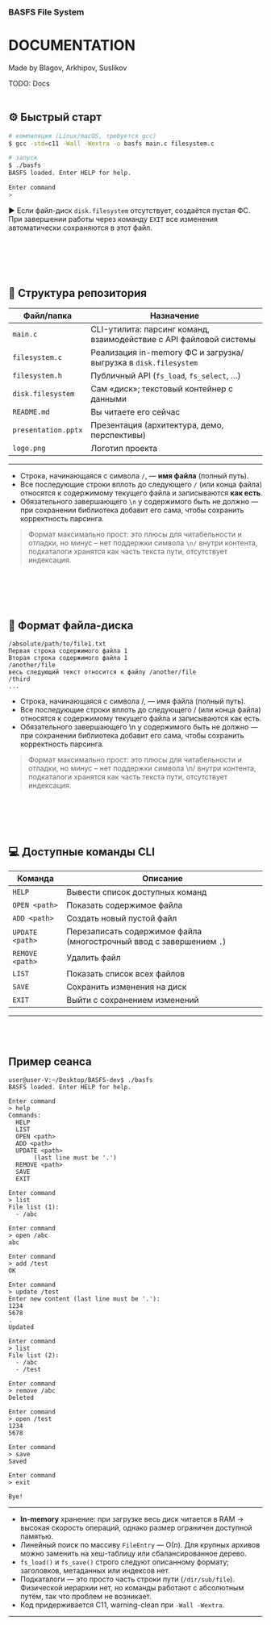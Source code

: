 ### BASFS File System

# DOCUMENTATION

Made by Blagov, Arkhipov, Suslikov

TODO: Docs
<br><br>

## ⚙️ Быстрый старт

```bash
# компиляция (Linux/macOS, требуется gcc)
$ gcc -std=c11 -Wall -Wextra -o basfs main.c filesystem.c

# запуск
$ ./basfs
BASFS loaded. Enter HELP for help.

Enter command
> 
```

▶️ Если файл-диск `disk.filesystem` отсутствует, создаётся пустая ФС.
При завершении работы через команду `EXIT` все изменения автоматически
сохраняются в этот файл.

<br><br>
---
## 📂 Структура репозитория

| Файл/папка         | Назначение                                                        |
|--------------------|-------------------------------------------------------------------|
| `main.c`           | CLI-утилита: парсинг команд, взаимодействие с API файловой системы|
| `filesystem.c`     | Реализация in-memory ФС и загрузка/выгрузка в `disk.filesystem`   |
| `filesystem.h`     | Публичный API (`fs_load`, `fs_select`, …)                         |
| `disk.filesystem`  | Сам «диск»; текстовый контейнер с данными                        |
| `README.md`        | Вы читаете его сейчас                                            |
| `presentation.pptx`| Презентация (архитектура, демо, перспективы)                     |
| `logo.png`         | Логотип проекта                                                  |

---
* Строка, начинающаяся с символа `/`, — **имя файла** (полный путь).
* Все последующие строки вплоть до следующего `/` (или конца файла)
  относятся к содержимому текущего файла и записываются **как есть**.
* Обязательного завершающего `\n` у содержимого быть не должно — при
  сохранении библиотека добавит его сама, чтобы сохранить корректность парсинга.

> Формат максимально прост: это плюсы для читабельности и отладки, но минус –
> нет поддержки символа `\n/` внутри контента, подкаталоги хранятся как часть
> текста пути, отсутствует индексация.

<br><br>
---
## 📝 Формат файла-диска
```
/absolute/path/to/file1.txt
Первая строка содержимого файла 1
Вторая строка содержимого файла 1
/another/file
весь следующий текст относится к файлу /another/file
/third
...
```
* Строка, начинающаяся с символа /, — имя файла (полный путь).
* Все последующие строки вплоть до следующего / (или конца файла)
  относятся к содержимому текущего файла и записываются как есть.
* Обязательного завершающего \n у содержимого быть не должно — при
  сохранении библиотека добавит его сама, чтобы сохранить корректность парсинга.

> Формат максимально прост: это плюсы для читабельности и отладки, но минус –
> нет поддержки символа \n/ внутри контента, подкаталоги хранятся как часть
> текста пути, отсутствует индексация.

<br><br>
---
## 💻 Доступные команды CLI
| Команда | Описание 
|---------|----------
| `HELP` | Вывести список доступных команд 
| `OPEN <path>` | Показать содержимое файла 
| `ADD <path>` | Создать новый пустой файл 
| `UPDATE <path>` | Перезаписать содержимое файла (многострочный ввод с завершением `.`) 
| `REMOVE <path>` | Удалить файл 
| `LIST` | Показать список всех файлов
| `SAVE` | Сохранить изменения на диск
| `EXIT` | Выйти с сохранением изменений

---
<br><br>

## Пример сеанса


```shell
user@user-V:~/Desktop/BASFS-dev$ ./basfs
BASFS loaded. Enter HELP for help.

Enter command
> help
Commands:
  HELP
  LIST
  OPEN <path>
  ADD <path>
  UPDATE <path>
       (last line must be '.')
  REMOVE <path>
  SAVE
  EXIT

Enter command
> list
File list (1):
  - /abc

Enter command
> open /abc
abc

Enter command
> add /test       
OK

Enter command
> update /test
Enter new content (last line must be '.'):
1234
5678
.
Updated

Enter command
> list
File list (2):
  - /abc
  - /test

Enter command
> remove /abc       
Deleted

Enter command
> open /test
1234
5678

Enter command
> save
Saved

Enter command
> exit

Bye!
```

---
* **In-memory** хранение: при загрузке весь диск читается в RAM → высокая
  скорость операций, однако размер ограничен доступной памятью.
* Линейный поиск по массиву `FileEntry` — O(_n_). Для крупных архивов можно
  заменить на хеш-таблицу или сбалансированное дерево.
* `fs_load()` и `fs_save()` строго следуют описанному формату;
  заголовков, метаданных или индексов нет.
* Подкаталоги — это просто часть строки пути (`/dir/sub/file`). Физической
  иерархии нет, но команды работают с абсолютным путём, так что проблем не возникает.
* Код придерживается C11, warning-clean при `-Wall -Wextra`.

---
